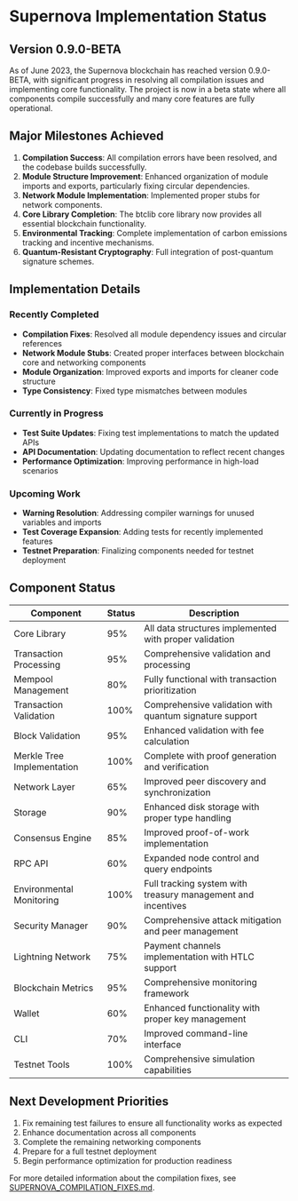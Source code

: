# Supernova Implementation Status

## Version 0.9.0-BETA

As of June 2023, the Supernova blockchain has reached version 0.9.0-BETA, with significant progress in resolving all compilation issues and implementing core functionality. The project is now in a beta state where all components compile successfully and many core features are fully operational.

## Major Milestones Achieved

1. **Compilation Success**: All compilation errors have been resolved, and the codebase builds successfully.
2. **Module Structure Improvement**: Enhanced organization of module imports and exports, particularly fixing circular dependencies.
3. **Network Module Implementation**: Implemented proper stubs for network components.
4. **Core Library Completion**: The btclib core library now provides all essential blockchain functionality.
5. **Environmental Tracking**: Complete implementation of carbon emissions tracking and incentive mechanisms.
6. **Quantum-Resistant Cryptography**: Full integration of post-quantum signature schemes.

## Implementation Details

### Recently Completed

- **Compilation Fixes**: Resolved all module dependency issues and circular references
- **Network Module Stubs**: Created proper interfaces between blockchain core and networking components
- **Module Organization**: Improved exports and imports for cleaner code structure
- **Type Consistency**: Fixed type mismatches between modules

### Currently in Progress

- **Test Suite Updates**: Fixing test implementations to match the updated APIs
- **API Documentation**: Updating documentation to reflect recent changes
- **Performance Optimization**: Improving performance in high-load scenarios

### Upcoming Work

- **Warning Resolution**: Addressing compiler warnings for unused variables and imports
- **Test Coverage Expansion**: Adding tests for recently implemented features
- **Testnet Preparation**: Finalizing components needed for testnet deployment

## Component Status

| Component | Status | Description |
|-----------|--------|-------------|
| Core Library | 95% | All data structures implemented with proper validation |
| Transaction Processing | 95% | Comprehensive validation and processing |
| Mempool Management | 80% | Fully functional with transaction prioritization |
| Transaction Validation | 100% | Comprehensive validation with quantum signature support |
| Block Validation | 95% | Enhanced validation with fee calculation |
| Merkle Tree Implementation | 100% | Complete with proof generation and verification |
| Network Layer | 65% | Improved peer discovery and synchronization |
| Storage | 90% | Enhanced disk storage with proper type handling |
| Consensus Engine | 85% | Improved proof-of-work implementation |
| RPC API | 60% | Expanded node control and query endpoints |
| Environmental Monitoring | 100% | Full tracking system with treasury management and incentives |
| Security Manager | 90% | Comprehensive attack mitigation and peer management |
| Lightning Network | 75% | Payment channels implementation with HTLC support |
| Blockchain Metrics | 95% | Comprehensive monitoring framework |
| Wallet | 60% | Enhanced functionality with proper key management |
| CLI | 70% | Improved command-line interface |
| Testnet Tools | 100% | Comprehensive simulation capabilities |

## Next Development Priorities

1. Fix remaining test failures to ensure all functionality works as expected
2. Enhance documentation across all components
3. Complete the remaining networking components
4. Prepare for a full testnet deployment
5. Begin performance optimization for production readiness

For more detailed information about the compilation fixes, see [SUPERNOVA_COMPILATION_FIXES.md](SUPERNOVA_COMPILATION_FIXES.md). 
